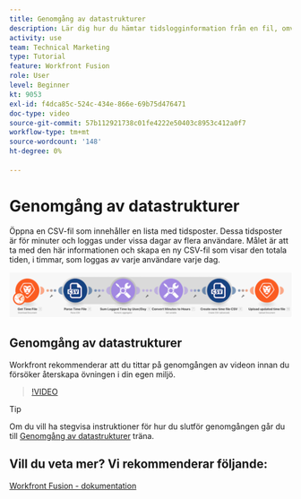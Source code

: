 ```yaml
---
title: Genomgång av datastrukturer
description: Lär dig hur du hämtar tidslogginformation från en fil, omvandlar den och skapar en ny fil med omformade data i [!DNL Adobe Workfront Fusion].
activity: use
team: Technical Marketing
type: Tutorial
feature: Workfront Fusion
role: User
level: Beginner
kt: 9053
exl-id: f4dca85c-524c-434e-866e-69b75d476471
doc-type: video
source-git-commit: 57b112921738c01fe4222e50403c8953c412a0f7
workflow-type: tm+mt
source-wordcount: '148'
ht-degree: 0%

---
```


# Genomgång av datastrukturer

Öppna en CSV-fil som innehåller en lista med tidsposter. Dessa tidsposter är för minuter och loggas under vissa dagar av flera användare. Målet är att ta med den här informationen och skapa en ny CSV-fil som visar den totala tiden, i timmar, som loggas av varje användare varje dag.

![En bild av ett Fusion-scenario](assets/data-structures-and-data-stores-1.png)

## Genomgång av datastrukturer

Workfront rekommenderar att du tittar på genomgången av videon innan du försöker återskapa övningen i din egen miljö.

>[!VIDEO](https://video.tv.adobe.com/v/335294/?quality=12&learn=on)

>[!TIP]
>
>Om du vill ha stegvisa instruktioner för hur du slutför genomgången går du till [Genomgång av datastrukturer](https://experienceleague.adobe.com/docs/workfront-learn/tutorials-workfront/fusion/exercises/data-structures.html?lang=en) träna.


## Vill du veta mer? Vi rekommenderar följande:

[Workfront Fusion - dokumentation](https://experienceleague.adobe.com/docs/workfront/using/adobe-workfront-fusion/workfront-fusion-2.html?lang=en)
